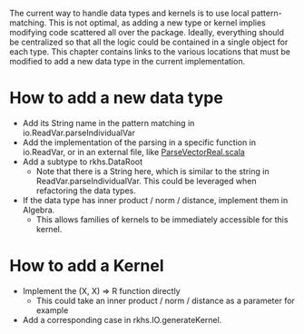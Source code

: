 The current way to handle data types and kernels is to use local pattern-matching. This is not optimal, as adding a new type or kernel implies modifying code scattered all over the package. Ideally, everything should be centralized so that all the logic could be contained in a single object for each type. This chapter contains links to the various locations that must be modified to add a new data type in the current implementation.

# How to add a new data type

- Add its String name in the pattern matching in io.ReadVar.parseIndividualVar
- Add the implementation of the parsing in a specific function in io.ReadVar, or in an external file, like [ParseVectorReal.scala](kernalytics/src/main/scala/io/ParseVectorReal.scala)
- Add a subtype to rkhs.DataRoot
	- Note that there is a String here, which is similar to the string in ReadVar.parseIndividualVar. This could be leveraged when refactoring the data types.
- If the data type has inner product / norm / distance, implement them in Algebra.
	- This allows families of kernels to be immediately accessible for this kernel.

# How to add a Kernel

- Implement the (X, X) => R function directly
	- This could take an inner product / norm / distance as a parameter for example
- Add a corresponding case in rkhs.IO.generateKernel.
